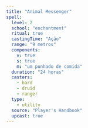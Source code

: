 ```yaml
---
title: "Animal Messenger"
spell:
  level: 2
  school: "enchantment"
  ritual: true
  castingTime: "Ação"
  range: "9 metros"
  components:
    v: true
    s: true
    m: "um punhado de comida"
  duration: "24 horas"
  casters:
    - bard
    - druid
    - ranger
  type:
    - utility
  source: "Player's Handbook"
  upcast: true
---
```

